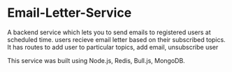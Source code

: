 # Email-Letter-Service
A backend service which lets you to send emails to registered users at scheduled time. users recieve email letter based on their subscribed topics.
It has routes to add user to particular topics, add email, unsubscribe user

This service was built using Node.js, Redis, Bull.js, MongoDB.


